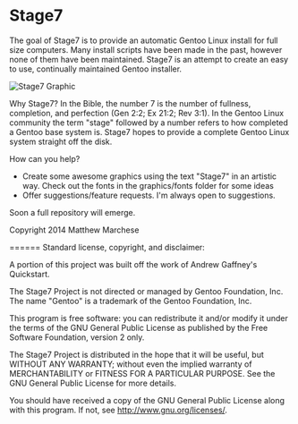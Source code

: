 Stage7
======

The goal of Stage7 is to provide an automatic Gentoo Linux install for full size computers. Many install scripts have been made in the past, however none of them have been maintained. Stage7 is an attempt to create an easy to use, continually maintained Gentoo installer.

![Stage7 Graphic](raw.githubusercontent.com/DigitalSurvival/Stage7/master/graphics/experimental/banner/stage7_banner_plain_white_banana-brick.png "Graphic")

Why Stage7? In the Bible, the number 7 is the number of fullness, completion, and perfection (Gen 2:2; Ex 21:2; Rev 3:1). In the Gentoo Linux community the term "stage" followed by a number refers to how completed a Gentoo base system is. Stage7 hopes to provide a complete Gentoo Linux system straight off the disk.

How can you help?
* Create some awesome graphics using the text "Stage7" in an artistic way. Check out the fonts in the graphics/fonts folder for some ideas
* Offer suggestions/feature requests. I'm always open to suggestions.



Soon a full repository will emerge.

Copyright 2014
Matthew Marchese

======
Standard license, copyright, and disclaimer:

A portion of this project was built off the work of Andrew Gaffney's Quickstart.

The Stage7 Project is not directed or managed by Gentoo Foundation, Inc.
The name "Gentoo" is a trademark of the Gentoo Foundation, Inc.

This program is free software: you can redistribute it and/or modify
it under the terms of the GNU General Public License as published by
the Free Software Foundation, version 2 only.

The Stage7 Project is distributed in the hope that it will be useful,
but WITHOUT ANY WARRANTY; without even the implied warranty of
MERCHANTABILITY or FITNESS FOR A PARTICULAR PURPOSE. See the
GNU General Public License for more details.

You should have received a copy of the GNU General Public License
along with this program. If not, see <http://www.gnu.org/licenses/>.

